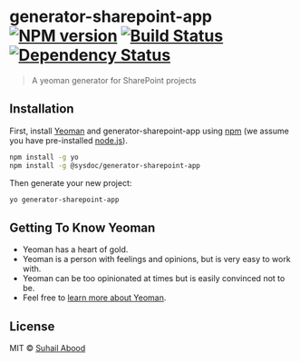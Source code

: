 # generator-sharepoint-app [![NPM version][npm-image]][npm-url] [![Build Status][travis-image]][travis-url] [![Dependency Status][daviddm-image]][daviddm-url]
> A yeoman generator for SharePoint projects

## Installation

First, install [Yeoman](http://yeoman.io) and generator-sharepoint-app using [npm](https://www.npmjs.com/) (we assume you have pre-installed [node.js](https://nodejs.org/)).

```bash
npm install -g yo
npm install -g @sysdoc/generator-sharepoint-app
```

Then generate your new project:

```bash
yo generator-sharepoint-app
```

## Getting To Know Yeoman

 * Yeoman has a heart of gold.
 * Yeoman is a person with feelings and opinions, but is very easy to work with.
 * Yeoman can be too opinionated at times but is easily convinced not to be.
 * Feel free to [learn more about Yeoman](http://yeoman.io/).

## License

MIT © [Suhail Abood]()


[npm-image]: https://badge.fury.io/js/sysdoc/generator-sharepoint-app.svg
[npm-url]: https://npmjs.org/package/sysdoc/generator-sharepoint-app
[travis-image]: https://travis-ci.org/sysdoc/generator-sharepoint-app.svg?branch=master
[travis-url]: https://travis-ci.org/sysdoc/generator-sharepoint-app
[daviddm-image]: https://david-dm.org/sysdoc/generator-sharepoint-app.svg?theme=shields.io
[daviddm-url]: https://david-dm.org/sysdoc/generator-sharepoint-app
